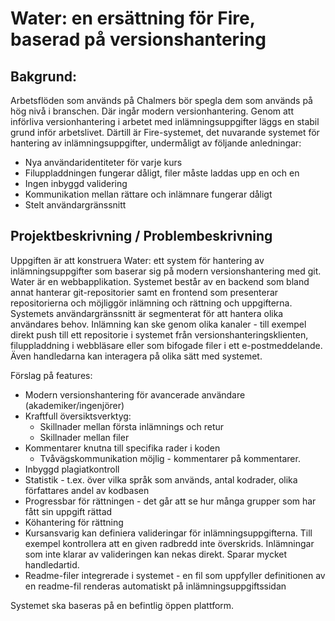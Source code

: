 # Water: en ersättning för Fire, baserad på versionshantering

## Bakgrund:

Arbetsflöden som används på Chalmers bör spegla dem som används på hög nivå i branschen.
Där ingår modern versionhantering. Genom att införliva versionhantering i arbetet med inlämningsuppgifter
läggs en stabil grund inför arbetslivet.
Därtill är Fire-systemet, det nuvarande systemet för hantering av inlämningsuppgifter, undermåligt av följande anledningar:

- Nya användaridentiteter för varje kurs
- Filuppladdningen fungerar dåligt, filer måste laddas upp en och en
- Ingen inbyggd validering
- Kommunikation mellan rättare och inlämnare fungerar dåligt
- Stelt användargränssnitt

## Projektbeskrivning / Problembeskrivning

Uppgiften är att konstruera Water: ett system för hantering av inlämningsuppgifter 
som baserar sig på modern versionshantering med git. 
Water är en webbapplikation.
Systemet består av en backend som bland annat hanterar git-repositorier samt en frontend som presenterar repositorierna och möjliggör inlämning och rättning och uppgifterna.
Systemets användargränssnitt är segmenterat för att hantera olika användares behov. Inlämning kan ske genom olika kanaler - till exempel direkt push till ett repositorie i systemet från versionshanteringsklienten, filuppladdning i webbläsare eller som bifogade filer i ett e-postmeddelande.
Även handledarna kan interagera på olika sätt med systemet.

Förslag på features:

- Modern versionshantering för avancerade användare (akademiker/ingenjörer)
- Kraftfull översiktsverktyg:
  - Skillnader mellan första inlämnings och retur
  - Skillnader mellan filer
- Kommentarer knutna till specifika rader i koden
  - Tvåvägskommunikation möjlig - kommentarer på kommentarer.
- Inbyggd plagiatkontroll
- Statistik - t.ex. över vilka språk som används, antal kodrader, olika författares andel av kodbasen
- Progressbar för rättningen - det går att se hur många grupper som har fått sin uppgift rättad
- Köhantering för rättning
- Kursansvarig kan definiera valideringar för inlämningsuppgifterna. Till exempel kontrollera att en given radbredd inte överskrids. Inlämningar som inte klarar av valideringen kan nekas direkt. Sparar mycket handledartid.
- Readme-filer integrerade i systemet - en fil som uppfyller definitionen av en readme-fil renderas automatiskt på inlämningsuppgiftssidan

Systemet ska baseras på en befintlig öppen plattform. 

